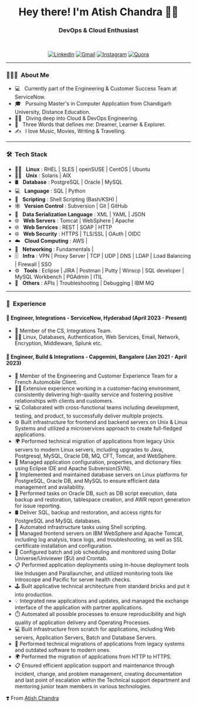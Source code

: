<h1 align="center"> Hey there! I'm Atish Chandra 👨‍💻 </h1>

<h3 align="center">  DevOps & Cloud Enthusiast </h3> <br>

<p align="center"> 
<a href="https://www.linkedin.com/in/atishchandra/"><img alt="LinkedIn" src="https://img.shields.io/badge/LinkedIn-Let's%20Connect-blue"></a>
<a href="mailto:atishchandra2000@gmail.com"><img alt="Gmail" src="https://img.shields.io/badge/Gmail-Shoot%20%20me%20a%20Mail-red"></a>
<a href="https://www.instagram.com/theatishmishra/"><img alt="Instagram" src="https://img.shields.io/badge/Instagram-Let's%20Chat-orange"></a>
<a href="https://www.quora.com/profile/Atish-Chandra-5"><img alt="Quora" src="https://img.shields.io/badge/Quora-Ask%20n%20Answer-lightgrey"></a>
</p>

---------------------------------------------------------------------------------------------------------------------------------------------------------------------------------

<h3> 👨🏻‍💻 &nbsp;About Me </h3>

- 💻 &nbsp; Currently part of the Engineering & Customer Success Team at ServiceNow.
- 🎓 &nbsp; Pursuing Master's in Computer Application from Chandigarh University, Distance Education.
- 🧑‍💻 &nbsp; Diving deep into Cloud & DevOps Engineering.
- 👦 &nbsp; Three Words that defines me: Dreamer, Learner & Explorer.
- ✍️ &nbsp; I love Music, Movies, Writing & Travelling.

---------------------------------------------------------------------------------------------------------------------------------------------------------------------------------

<h3> 🛠 &nbsp;Tech Stack</h3>

- 🧑‍💻 &nbsp; **Linux** : RHEL | SLES | openSUSE | CentOS | Ubuntu
- 🧑‍💻 &nbsp; **Unix**  : Solaris | AIX
- 🛢 &nbsp; **Database** : PostgreSQL | Oracle | MySQL
- 💻 &nbsp; **Language** : SQL | Python
- 📜 &nbsp; **Scripting** : Shell Scripting (Bash/KSH) |
- 🕸️ &nbsp; **Version Control** : Subversion | Git | GitHub
- 📜 &nbsp; **Data Serialization Language** : XML | YAML | JSON
- 🌐 &nbsp; **Web Servers** : Tomcat | WebSphere | Apache
- 🌐 &nbsp; **Web Services** : REST | SOAP | HTTP  
- 🌐 &nbsp; **Web Security** : HTTPS | TLS/SSL | OAuth | OIDC
- ☁️ &nbsp; **Cloud Computing** : AWS |
- 📶 &nbsp; **Networking** : Fundamentals |
- 🗄️ &nbsp; **Infra** : VPN | Proxy Server | TCP | UDP | DNS | LDAP | Load Balancing | Firewall | SSO
- ⚙️ &nbsp; **Tools** : Eclipse | JIRA | Postman | Putty | Winscp | SQL developer | MySQL Workbench | PGAdmin | ITIL
- 🔧 &nbsp; **Others** : APIs | Troubleshooting | Debugging | IBM MQ

---------------------------------------------------------------------------------------------------------------------------------------------------------------------------------

<h3> 💼 &nbsp;Experience</h3>

#### 🏢 Engineer, Integrations - ServiceNow, Hyderabad (April 2023 - Present)

- 🏢 Member of the CS, Integrations Team.
- 👨‍💻 Linux, Databases, Authentication, Web Services, Email, Network, Encryption, Middleware, Splunk etc.

#### 🏢 Engineer, Build & Integrations - Capgemini, Bangalore (Jan 2021 - April 2023)

- 🏢 Member of the Engineering and Customer Experience Team for a French Automobile Client.
- 👨‍💻 Extensive experience working in a customer-facing environment, consistently delivering high-quality service and fostering positive relationships with clients and customers.
- 💻 Collaborated with cross-functional teams including development, testing, and product, to successfully deliver multiple projects.
- ⚙️ Built infrastructure for frontend and backend servers on Unix & Linux Systems and utilized a microservices approach to create full-fledged applications.
- 🌍 Performed technical migration of applications from legacy Unix servers to modern Linux servers, including upgrades to Java, Postgresql, MySQL, Oracle DB, MQ, CFT, Tomcat, and WebSphere.
- 🔧 Managed application configuration, properties, and dictionary files using Eclipse IDE and Apache Subversion(SVN).
- 🔗 Implemented and maintained database servers on Linux platforms for PostgreSQL, Oracle DB, and MySQL to ensure efficient data management and availability.
- 💬 Performed tasks on Oracle DB, such as DB script execution, data backup and restoration, tablespace creation, and AWR report generation for issue reporting.
- 🛢  Deliver SQL, backup and restoration, and access rights for PostgreSQL and MySQL databases.
- 💜 Automated infrastructure tasks using Shell scripting.
- 🏢 Managed frontend servers on IBM WebSphere and Apache Tomcat, including log analysis, trace logs, and troubleshooting, as well as SSL certificate installation and configuration.
- 🔧 Configured batch and job scheduling and monitored using Dollar Universe/Univiewer ($U) and Crontab.
- 📋 Performed application deployments using in-house deployment tools like Indusgen and Parallauncher, and utilized monitoring tools like Introscope and Pacific for server health checks.
- 🕹️ Built applicative technical architecture from standard bricks and put it into production.
- 💡 Integrated new applications and updates, and managed the exchange interface of the application with partner applications.
- ⏱️ Automated all possible processes to ensure reproducibility and high quality of application delivery and Operating Processes.
- 💻 Built infrastructure from scratch for applications, including Web servers, Application Servers, Batch and Database Servers.
- 🔧 Performed technical migrations of applications from legacy systems and outdated software to modern ones.
- 🌍 Performed the migration of applications from HTTP to HTTPS.
- 📋 Ensured efficient application support and maintenance through incident, change, and problem management, creating documentation and last point of escalation within the Technical support department and mentoring junior team members in various technologies.

❣️ From [Atish Chandra](https://github.com/atishchandra)
